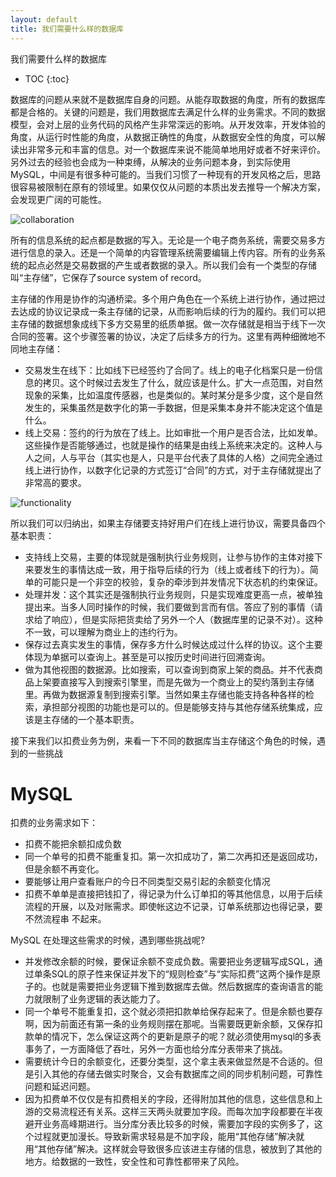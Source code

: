 ```yaml
---
layout: default
title: 我们需要什么样的数据库
---
```


我们需要什么样的数据库

* TOC
{:toc}

数据库的问题从来就不是数据库自身的问题。从能存取数据的角度，所有的数据库都是合格的。关键的问题是，我们用数据库去满足什么样的业务需求。不同的数据模型，会对上层的业务代码的风格产生非常深远的影响。从开发效率，开发体验的角度，从运行时性能的角度，从数据正确性的角度，从数据安全性的角度，可以解读出非常多元和丰富的信息。对一个数据库来说不能简单地用好或者不好来评价。另外过去的经验也会成为一种束缚，从解决的业务问题本身，到实际使用MySQL，中间是有很多种可能的。当我们习惯了一种现有的开发风格之后，思路很容易被限制在原有的领域里。如果仅仅从问题的本质出发去推导一个解决方案，会发现更广阔的可能性。

![collaboration](https://docs.google.com/drawings/d/e/2PACX-1vSYcF2BXMSiahI2D5XpPsEOzfppl3elW7ZdAul8f3KYTZYVQtTH20a6h6xTn3leS6zmnVePXELfWqoJ/pub?w=964&h=375)

所有的信息系统的起点都是数据的写入。无论是一个电子商务系统，需要交易多方进行信息的录入。还是一个简单的内容管理系统需要编辑上传内容。所有的业务系统的起点必然是交易数据的产生或者数据的录入。所以我们会有一个类型的存储叫“主存储”，它保存了source system of record。

主存储的作用是协作的沟通桥梁。多个用户角色在一个系统上进行协作，通过把过去达成的协议记录成一条主存储的记录，从而影响后续的行为的履约。我们可以把主存储的数据想象成线下多方交易里的纸质单据。做一次存储就是相当于线下一次合同的签署。这个步骤签署的协议，决定了后续多方的行为。这里有两种细微地不同地主存储：

* 交易发生在线下：比如线下已经签约了合同了。线上的电子化档案只是一份信息的拷贝。这个时候过去发生了什么，就应该是什么。扩大一点范围，对自然现象的采集，比如温度传感器，也是类似的。某时某分是多少度，这个是自然发生的，采集虽然是数字化的第一手数据，但是采集本身并不能决定这个值是什么。
* 线上交易：签约的行为放在了线上。比如审批一个用户是否合法，比如发单。这些操作是否能够通过，也就是操作的结果是由线上系统来决定的。这种人与人之间，人与平台（其实也是人，只是平台代表了具体的人格）之间完全通过线上进行协作，以数字化记录的方式签订“合同”的方式，对于主存储就提出了非常高的要求。

![functionality](https://docs.google.com/drawings/d/e/2PACX-1vSGR8knasbqKtzZNCgdQPluFym4N_ATxrKjDOTiW4-0oZ3pAf2Eg4MqWB5p_ewTBxC31XWdNOZyqo_h/pub?w=560&h=303)

所以我们可以归纳出，如果主存储要支持好用户们在线上进行协议，需要具备四个基本职责：

* 支持线上交易，主要的体现就是强制执行业务规则，让参与协作的主体对接下来要发生的事情达成一致，用于指导后续的行为（线上或者线下的行为）。简单的可能只是一个非空的校验，复杂的牵涉到并发情况下状态机的约束保证。
* 处理并发：这个其实还是强制执行业务规则，只是实现难度更高一点，被单独提出来。当多人同时操作的时候，我们要做到言而有信。答应了别的事情（请求给了响应），但是实际把货卖给了另外一个人（数据库里的记录不对）。这种不一致，可以理解为商业上的违约行为。
* 保存过去真实发生的事情，保存多方什么时候达成过什么样的协议。这个主要体现为单据可以查询上。甚至是可以按历史时间进行回溯查询。
* 做为其他视图的数据源。比如搜索，可以查询到商家上架的商品。并不代表商品上架要直接写入到搜索引擎里，而是先做为一个商业上的契约落到主存储里。再做为数据源复制到搜索引擎。当然如果主存储也能支持各种各样的检索，承担部分视图的功能也是可以的。但是能够支持与其他存储系统集成，应该是主存储的一个基本职责。

接下来我们以扣费业务为例，来看一下不同的数据库当主存储这个角色的时候，遇到的一些挑战

# MySQL

扣费的业务需求如下：

* 扣费不能把余额扣成负数
* 同一个单号的扣费不能重复扣。第一次扣成功了，第二次再扣还是返回成功，但是余额不再变化。
* 要能够让用户查看账户的今日不同类型交易引起的余额变化情况
* 扣费不单单是直接把钱扣了，得记录为什么订单扣的等其他信息，以用于后续流程的开展，以及对账需求。即使帐这边不记录，订单系统那边也得记录，要不然流程串 不起来。

MySQL 在处理这些需求的时候，遇到哪些挑战呢?

* 并发修改余额的时候，要保证余额不变成负数。需要把业务逻辑写成SQL，通过单条SQL的原子性来保证并发下的“规则检查”与“实际扣费”这两个操作是原子的。也就是需要把业务逻辑下推到数据库去做。然后数据库的查询语言的能力就限制了业务逻辑的表达能力了。
* 同一个单号不能重复扣，这个就必须把扣款单给保存起来了。但是余额也要存啊，因为前面还有第一条的业务规则摆在那呢。当需要既更新余额，又保存扣款单的情况下，怎么保证这两个的更新是原子的呢？就必须使用mysql的多表事务了，一方面降低了吞吐，另外一方面也给分库分表带来了挑战。
* 需要统计今日的余额变化，还要分类型，这个拿主表来做显然是不合适的。但是引入其他的存储去做实时聚合，又会有数据库之间的同步机制问题，可靠性问题和延迟问题。
* 因为扣费单不仅仅是有扣费相关的字段，还得附加其他的信息，这些信息和上游的交易流程还有关系。这样三天两头就要加字段。而每次加字段都要在半夜避开业务高峰期进行。当分库分表比较多的时候，需要加字段的实例多了，这个过程就更加漫长。导致新需求轻易是不加字段，能用“其他存储”解决就用“其他存储”解决。这样就会导致很多应该进主存储的信息，被放到了其他的地方。给数据的一致性，安全性和可靠性都带来了风险。

